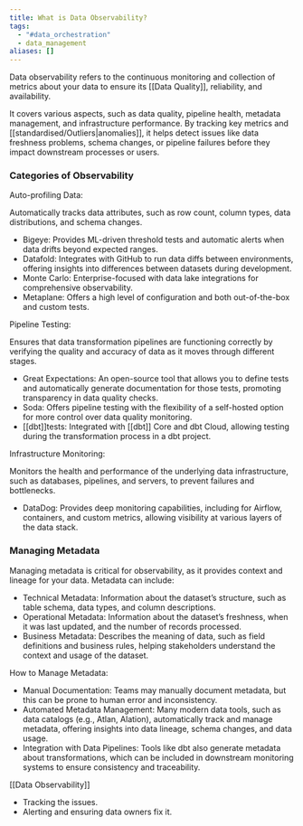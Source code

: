 ```yaml
---
title: What is Data Observability?
tags:
  - "#data_orchestration"
  - data_management
aliases: []
---
```

Data observability refers to the continuous monitoring and collection of metrics about your data to ensure its [[Data Quality]], reliability, and availability. 

It covers various aspects, such as data quality, pipeline health, metadata management, and infrastructure performance. By tracking key metrics and [[standardised/Outliers|anomalies]], it helps detect issues like data freshness problems, schema changes, or pipeline failures before they impact downstream processes or users.
### Categories of Observability

Auto-profiling Data:

Automatically tracks data attributes, such as row count, column types, data distributions, and schema changes.
 - Bigeye: Provides ML-driven threshold tests and automatic alerts when data drifts beyond expected ranges.
 - Datafold: Integrates with GitHub to run data diffs between environments, offering insights into differences between datasets during development.
 - Monte Carlo: Enterprise-focused with data lake integrations for comprehensive observability.
 - Metaplane: Offers a high level of configuration and both out-of-the-box and custom tests.

Pipeline Testing:

Ensures that data transformation pipelines are functioning correctly by verifying the quality and accuracy of data as it moves through different stages.
 - Great Expectations: An open-source tool that allows you to define tests and automatically generate documentation for those tests, promoting transparency in data quality checks.
 - Soda: Offers pipeline testing with the flexibility of a self-hosted option for more control over data quality monitoring.
 - [[dbt]]tests: Integrated with [[dbt]] Core and dbt Cloud, allowing testing during the transformation process in a dbt project.

 Infrastructure Monitoring:
 
Monitors the health and performance of the underlying data infrastructure, such as databases, pipelines, and servers, to prevent failures and bottlenecks.
 - DataDog: Provides deep monitoring capabilities, including for Airflow, containers, and custom metrics, allowing visibility at various layers of the data stack.

### Managing Metadata

Managing metadata is critical for observability, as it provides context and lineage for your data. Metadata can include:

- Technical Metadata: Information about the dataset’s structure, such as table schema, data types, and column descriptions.
- Operational Metadata: Information about the dataset’s freshness, when it was last updated, and the number of records processed.
- Business Metadata: Describes the meaning of data, such as field definitions and business rules, helping stakeholders understand the context and usage of the dataset.

How to Manage Metadata:

- Manual Documentation: Teams may manually document metadata, but this can be prone to human error and inconsistency.
- Automated Metadata Management: Many modern data tools, such as data catalogs (e.g., Atlan, Alation), automatically track and manage metadata, offering insights into data lineage, schema changes, and data usage.
- Integration with Data Pipelines: Tools like dbt also generate metadata about transformations, which can be included in downstream monitoring systems to ensure consistency and traceability.

[[Data Observability]]
- Tracking the issues.
- Alerting and ensuring data owners fix it.